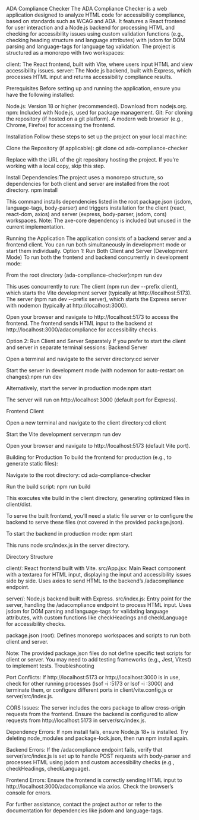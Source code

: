 ADA Compliance Checker
The ADA Compliance Checker is a web application designed to analyze HTML code for accessibility compliance, based on standards such as WCAG and ADA. It features a React frontend for user interaction and a Node.js backend for processing HTML and checking for accessibility issues using custom validation functions (e.g., checking heading structure and language attributes) with jsdom for DOM parsing and language-tags for language tag validation.
The project is structured as a monorepo with two workspaces:

client: The React frontend, built with Vite, where users input HTML and view accessibility issues.
server: The Node.js backend, built with Express, which processes HTML input and returns accessibility compliance results.

Prerequisites
Before setting up and running the application, ensure you have the following installed:

Node.js: Version 18 or higher (recommended). Download from nodejs.org.
npm: Included with Node.js, used for package management.
Git: For cloning the repository (if hosted on a git platform).
A modern web browser (e.g., Chrome, Firefox) for accessing the frontend.

Installation
Follow these steps to set up the project on your local machine:

Clone the Repository (if applicable):
git clone <repository-url>
cd ada-compliance-checker

Replace <repository-url> with the URL of the git repository hosting the project. If you’re working with a local copy, skip this step.

Install Dependencies:The project uses a monorepo structure, so dependencies for both client and server are installed from the root directory.
npm install

This command installs dependencies listed in the root package.json (jsdom, language-tags, body-parser) and triggers installation for the client (react, react-dom, axios) and server (express, body-parser, jsdom, cors) workspaces. Note: The axe-core dependency is included but unused in the current implementation.


Running the Application
The application consists of a backend server and a frontend client. You can run both simultaneously in development mode or start them individually.
Option 1: Run Both Client and Server (Development Mode)
To run both the frontend and backend concurrently in development mode:

From the root directory (ada-compliance-checker):npm run dev


This uses concurrently to run:
The client (npm run dev --prefix client), which starts the Vite development server (typically at http://localhost:5173).
The server (npm run dev --prefix server), which starts the Express server with nodemon (typically at http://localhost:3000).


Open your browser and navigate to http://localhost:5173 to access the frontend.
The frontend sends HTML input to the backend at http://localhost:3000/adacompliance for accessibility checks.

Option 2: Run Client and Server Separately
If you prefer to start the client and server in separate terminal sessions:
Backend Server

Open a terminal and navigate to the server directory:cd server


Start the server in development mode (with nodemon for auto-restart on changes):npm run dev

Alternatively, start the server in production mode:npm start


The server will run on http://localhost:3000 (default port for Express).

Frontend Client

Open a new terminal and navigate to the client directory:cd client


Start the Vite development server:npm run dev


Open your browser and navigate to http://localhost:5173 (default Vite port).

Building for Production
To build the frontend for production (e.g., to generate static files):

Navigate to the root directory:
cd ada-compliance-checker


Run the build script:
npm run build

This executes vite build in the client directory, generating optimized files in client/dist.

To serve the built frontend, you’ll need a static file server or to configure the backend to serve these files (not covered in the provided package.json).

To start the backend in production mode:
npm start

This runs node src/index.js in the server directory.


Directory Structure

client/: React frontend built with Vite.
src/App.jsx: Main React component with a textarea for HTML input, displaying the input and accessibility issues side by side.
Uses axios to send HTML to the backend’s /adacompliance endpoint.


server/: Node.js backend built with Express.
src/index.js: Entry point for the server, handling the /adacompliance endpoint to process HTML input.
Uses jsdom for DOM parsing and language-tags for validating language attributes, with custom functions like checkHeadings and checkLanguage for accessibility checks.


package.json (root): Defines monorepo workspaces and scripts to run both client and server.


Note: The provided package.json files do not define specific test scripts for client or server. You may need to add testing frameworks (e.g., Jest, Vitest) to implement tests.
Troubleshooting

Port Conflicts:
If http://localhost:5173 or http://localhost:3000 is in use, check for other running processes (lsof -i :5173 or lsof -i :3000) and terminate them, or configure different ports in client/vite.config.js or server/src/index.js.


CORS Issues:
The server includes the cors package to allow cross-origin requests from the frontend. Ensure the backend is configured to allow requests from http://localhost:5173 in server/src/index.js.


Dependency Errors:
If npm install fails, ensure Node.js 18+ is installed. Try deleting node_modules and package-lock.json, then run npm install again.


Backend Errors:
If the /adacompliance endpoint fails, verify that server/src/index.js is set up to handle POST requests with body-parser and processes HTML using jsdom and custom accessibility checks (e.g., checkHeadings, checkLanguage).


Frontend Errors:
Ensure the frontend is correctly sending HTML input to http://localhost:3000/adacompliance via axios. Check the browser’s console for errors.


For further assistance, contact the project author or refer to the documentation for dependencies like jsdom and language-tags.